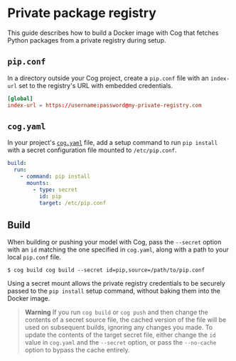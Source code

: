 # Private package registry

This guide describes how to build a Docker image with Cog that fetches Python packages from a private registry during setup.

## `pip.conf`

In a directory outside your Cog project, create a `pip.conf` file with an `index-url` set to the registry's URL with embedded credentials.

```conf
[global]
index-url = https://username:password@my-private-registry.com
```

## `cog.yaml`

In your project's [`cog.yaml`](yaml.md) file, add a setup command to run `pip install` with a secret configuration file mounted to `/etc/pip.conf`.

```yaml
build:
  run:
    - command: pip install
      mounts:
        - type: secret
          id: pip
          target: /etc/pip.conf
```

## Build

When building or pushing your model with Cog, pass the `--secret` option with an `id` matching the one specified in `cog.yaml`, along with a path to your local `pip.conf` file.

```console
$ cog build cog build --secret id=pip,source=/path/to/pip.conf
```

Using a secret mount allows the private registry credentials to be securely passed to the `pip install` setup command, without baking them into the Docker image.

> **Warning**
> If you run `cog build` or `cog push` and then change the contents of a secret source file, the cached version of the file will be used on subsequent builds, ignoring any changes you made. To update the contents of the target secret file, either change the `id` value in `cog.yaml` and the `--secret` option, or pass the `--no-cache` option to bypass the cache entirely.
